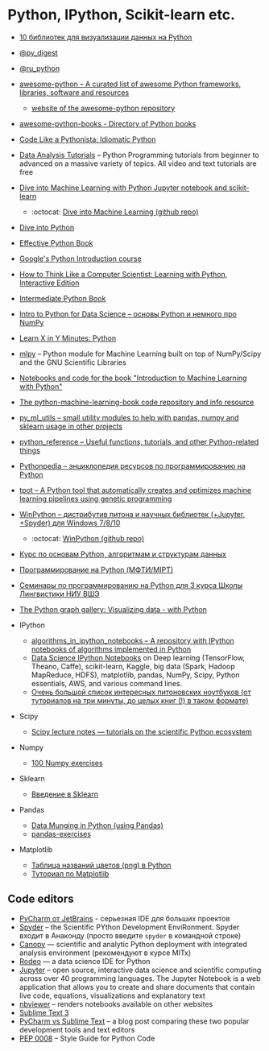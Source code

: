 # Python, IPython, Scikit-learn etc.

* [10 библиотек для визуализации данных на Python](https://blog.modeanalytics.com/python-data-visualization-libraries/)
* [@py_digest](https://telegram.me/py_digest)
* [@ru_python](https://telegram.me/ru_python)
* [awesome-python – A curated list of awesome Python frameworks, libraries, software and resources](https://github.com/vinta/awesome-python) 
    * [website of the awesome-python repository](http://awesome-python.com/)
* [awesome-python-books - Directory of Python books](https://github.com/Junnplus/awesome-python-books)
* [Code Like a Pythonista: Idiomatic Python](http://python.net/~goodger/projects/pycon/2007/idiomatic/handout.html)
* [Data Analysis Tutorials](https://pythonprogramming.net/data-analysis-tutorials/) – Python Programming tutorials from beginner to advanced on a massive variety of topics. All video and text tutorials are free
* [Dive into Machine Learning with Python Jupyter notebook and scikit-learn](http://hangtwenty.github.io/dive-into-machine-learning/)
    * :octocat: [Dive into Machine Learning (github repo)](https://github.com/hangtwenty/dive-into-machine-learning) 
* [Dive into Python](http://www.diveinto.org/python3/)
* [Effective Python Book](http://www.effectivepython.com/)
* [Google's Python Introduction course](https://developers.google.com/edu/python/)
* [How to Think Like a Computer Scientist: Learning with Python, Interactive Edition](http://interactivepython.org/courselib/static/thinkcspy/index.html)
* [Intermediate Python Book](https://github.com/lancelote/interpy-ru)
* [Intro to Python for Data Science – основы Python и немного про NumPy](https://www.datacamp.com/courses/intro-to-python-for-data-science)
* [Learn X in Y Minutes: Python](https://learnxinyminutes.com/docs/python/)
* [mlpy](http://mlpy.sourceforge.net) – Python module for Machine Learning built on top of NumPy/Scipy and the GNU Scientific Libraries
* [Notebooks and code for the book "Introduction to Machine Learning with Python"](https://github.com/amueller/introduction_to_ml_with_python)
* [The python-machine-learning-book code repository and info resource](https://github.com/rasbt/python-machine-learning-book)
* [py_ml_utils – small utility modules to help with pandas, numpy and sklearn usage in other projects](https://github.com/gatapia/py_ml_utils)
* [python_reference – Useful functions, tutorials, and other Python-related things](https://github.com/rasbt/python_reference)
* [Pythonpedia – энциклопедия ресурсов по программированию на Python](https://pythonpedia.com/)
* [tpot – A Python tool that automatically creates and optimizes machine learning pipelines using genetic programming](https://github.com/rhiever/tpot)
* [WinPython – дистрибутив питона и научных библиотек (+Jupyter, +Spyder) для Windows 7/8/10](https://winpython.github.io)
    * :octocat: [WinPython (github repo)](https://github.com/winpython/winpython)
* [Курс по основам Python, алгоритмам и структурам данных](https://github.com/Yorko/python_intro)
* [Программирование на Python (МФТИ/MIPT)](https://www.coursera.org/learn/programming-in-python/home/welcome)
* [Семинары по программированию на Python для 3 курса Школы Лингвистики НИУ ВШЭ](https://github.com/elmiram/2017learnpython)
* [The Python graph gallery: Visualizing data - with Python](https://python-graph-gallery.com/)

* IPython
    * [algorithms_in_ipython_notebooks – A repository with IPython notebooks of algorithms implemented in Python](https://github.com/rasbt/algorithms_in_ipython_notebooks)
    * [Data Science IPython Notebooks](https://github.com/donnemartin/data-science-ipython-notebooks) on Deep learning (TensorFlow, Theano, Caffe), scikit-learn, Kaggle, big data (Spark, Hadoop MapReduce, HDFS), matplotlib, pandas, NumPy, Scipy, Python essentials, AWS, and various command lines.
    * [Очень большой список интересных питоновских ноутбуков (от туториалов на три минуты, до целых книг (!) в таком формате)](https://github.com/jupyter/jupyter/wiki/A-gallery-of-interesting-Jupyter-and-IPython-Notebooks)
* Scipy
    * [Scipy lecture notes — tutorials on the scientific Python ecosystem](http://www.scipy-lectures.org/index.html)
* Numpy
    * [100 Numpy exercises](http://www.labri.fr/perso/nrougier/teaching/numpy.100/index.html)
* Sklearn
    * [Введение в Sklearn](https://github.com/Dyakonov/notebooks/blob/master/dj_sklearn_intro.ipynb)
* Pandas
    * [Data Munging in Python (using Pandas)](http://www.analyticsvidhya.com/blog/2014/09/data-munging-python-using-pandas-baby-steps-python/)
    * [pandas-exercises](https://github.com/guipsamora/pandas_exercises/)
* Matplotlib
    * [Таблица названий цветов (png) в Python ](http://matplotlib.org/1.4.1/mpl_examples/color/named_colors.hires.png)
    * [Туториал по Matplotlib](http://www.labri.fr/perso/nrougier/teaching/matplotlib/matplotlib.html)

## Code editors

* [PyCharm от JetBrains](http://www.jetbrains.com/pycharm/) - серьезная IDE для больших проектов
* [Spyder](https://pythonhosted.org/spyder/) – the Scientific PYthon Development EnviRonment. Spyder входит в Анаконду (просто введите `spyder` в командной строке)
* [Canopy](https://store.enthought.com/downloads/#default) — scientific and analytic Python deployment with integrated analysis environment (рекомендуют в курсе MITx)
* [Rodeo](http://blog.yhat.com/posts/introducing-rodeo.html) — a data science IDE for Python
* [Jupyter](http://jupyter.org) – open source, interactive data science and scientific computing across over 40 programming languages. The Jupyter Notebook is a web application that allows you to create and share documents that contain live code, equations, visualizations and explanatory text
* [nbviewer](http://nbviewer.jupyter.org) – renders notebooks available on other websites
* [Sublime Text 3](http://www.sublimetext.com/3)
* [PyCharm vs Sublime Text](https://opensourcehacker.com/2015/05/02/pycharm-vs-sublime-text/) – a blog post comparing these two popular development tools and text editors
* [PEP 0008](https://www.python.org/dev/peps/pep-0008/) – Style Guide for Python Code
